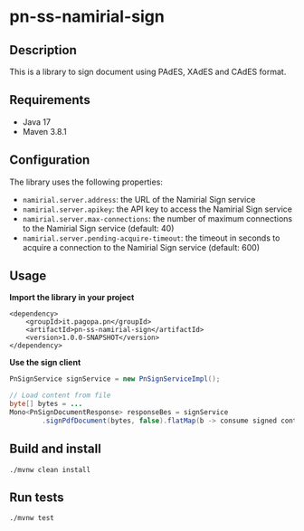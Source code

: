 # pn-ss-namirial-sign

## Description

This is a library to sign document using PAdES, XAdES and CAdES format.

## Requirements
- Java 17
- Maven 3.8.1

## Configuration

The library uses the following properties:
- `namirial.server.address`: the URL of the Namirial Sign service
- `namirial.server.apikey`: the API key to access the Namirial Sign service
- `namirial.server.max-connections`: the number of maximum connections to the Namirial Sign service (default: 40)
- `namirial.server.pending-acquire-timeout`: the timeout in seconds to acquire a connection to the Namirial Sign service (default: 600)

## Usage

**Import the library in your project**
```
<dependency>
    <groupId>it.pagopa.pn</groupId>
    <artifactId>pn-ss-namirial-sign</artifactId>
    <version>1.0.0-SNAPSHOT</version>
</dependency>
```

**Use the sign client**
```java
PnSignService signService = new PnSignServiceImpl();

// Load content from file
byte[] bytes = ...
Mono<PnSignDocumentResponse> responseBes = signService
        .signPdfDocument(bytes, false).flatMap(b -> consume signed content);
```

## Build and install
```shell
./mvnw clean install
```

## Run tests
```shell
./mvnw test
```
